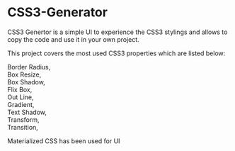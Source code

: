 # CSS3-Generator
 
CSS3 Genertor is a simple UI to experience the CSS3 stylings and allows to copy the code and use it in your own project.<br>

This project covers the most used CSS3 properties which are listed below:<br>

Border Radius,<br>
Box Resize,<br>
Box Shadow,<br>
Flix Box,<br>
Out Line,<br>
Gradient,<br>
Text Shadow,<br>
Transform,<br>
Transition,<br>

Materialized CSS has been used for UI<br>
